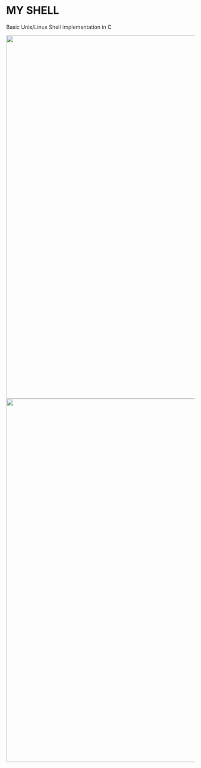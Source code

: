 # MY SHELL
Basic Unix/Linux Shell implementation in C 


<img width="972" src="https://github.com/user-attachments/assets/4a5e8f02-dc86-4a4d-92c8-09e69d50af84" />


<img width="972" src="https://github.com/user-attachments/assets/b515b761-c6fb-4d50-8cca-8ac61f00664b" />
